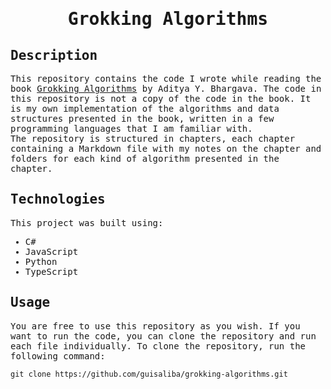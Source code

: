 <samp>
  <h1 align="center">
    Grokking Algorithms
  </h1>

## Description

This repository contains the code I wrote while reading the book [Grokking Algorithms](https://www.manning.com/books/grokking-algorithms) by Aditya Y. Bhargava. The code in this repository is not a copy of the code in the book. It is my own implementation of the algorithms and data structures presented in the book, written in a few programming languages that I am familiar with.
<br>
The repository is structured in chapters, each chapter containing a Markdown file with my notes on the chapter and folders for each kind of algorithm presented in the chapter.

## Technologies

This project was built using:

- C#
- JavaScript
- Python
- TypeScript

## Usage

You are free to use this repository as you wish. If you want to run the code, you can clone the repository and run each file individually. To clone the repository, run the following command:

```
git clone https://github.com/guisaliba/grokking-algorithms.git
```

</samp>
